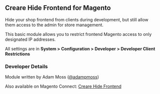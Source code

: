 <h2>Creare Hide Frontend for Magento</h2>
<p>Hide your shop frontend from clients during development, but still allow them access to the admin for store management.</p>
<p>This basic module allows you to restrict frontend Magento access to only designated IP addresses.</p>
<p>All settings are in <strong>System > Configuration > Developer > Developer Client Restrictions</strong></p>
<h3>Developer Details</h3>
<p>Module written by Adam Moss (<a href="https://twitter.com/adampmoss">@adampmoss</a>)</p>
<p>Also available on Magento Connect: <a href="http://www.magentocommerce.com/magento-connect/creare-hide-frontend.html">Creare Hide Frontend</a></p>
